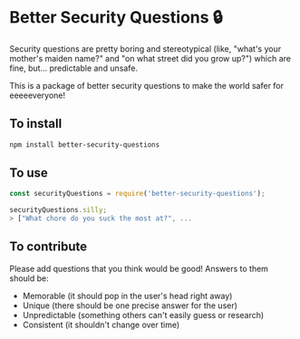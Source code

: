 Better Security Questions 🔒
===========================

Security questions are pretty boring and stereotypical (like, "what's your mother's maiden name?" and "on what street did you grow up?") which are fine, but... predictable and unsafe.

This is a package of better security questions to make the world safer for eeeeeveryone!

## To install

```bash
npm install better-security-questions
```

## To use

```js
const securityQuestions = require('better-security-questions');

securityQuestions.silly;
> ["What chore do you suck the most at?", ...

```

## To contribute

Please add questions that you think would be good! Answers to them should be:

- Memorable (it should pop in the user's head right away)
- Unique (there should be one precise answer for the user)
- Unpredictable (something others can't easily guess or research)
- Consistent (it shouldn't change over time)